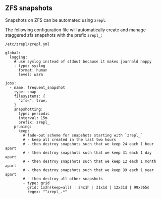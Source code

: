 ## ZFS snapshots

Snapshots on ZFS can be automated using `zrepl`.

The following configuration file will automatically create and manage staggered
zfs snapshots with the prefix `zrepl_`:

```
/etc/zrepl/zrepl.yml

global:
  logging:
    # use syslog instead of stdout because it makes journald happy
    - type: syslog
      format: human
      level: warn

jobs:
  - name: frequent_snapshot
    type: snap
    filesystems: {
      "zfs<": true,
    }
    snapshotting:
      type: periodic
      interval: 15m
      prefix: zrepl_
    pruning:
      keep:
        # fade-out scheme for snapshots starting with `zrepl_`
        # - keep all created in the last two hours
        # - then destroy snapshots such that we keep 24 each 1 hour apart
        # - then destroy snapshots such that we keep 31 each 1 day apart
        # - then destroy snapshots such that we keep 12 each 1 month apart
        # - then destroy snapshots such that we keep 99 each 1 year apart
        # - then destroy all other snapshots
        - type: grid
          grid: 1x2h(keep=all) | 24x1h | 31x1d | 12x31d | 99x365d
          regex: "^zrepl_.*"
```
